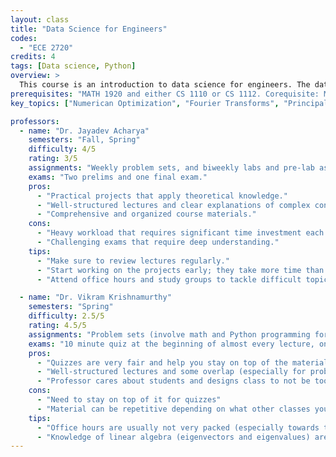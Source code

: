 ```yaml
---
layout: class
title: "Data Science for Engineers"
codes:
  - "ECE 2720"
credits: 4
tags: [Data science, Python]
overview: >
  This course is an introduction to data science for engineers. The data science workflow: acquisition and cleansing, exploration and modeling, prediction and decision making, visualization and presentation. Tools for data science including numerical optimization, the Discrete Fourier Transform, Principal Component Analysis, and probability with a focus on statistical inference and correlation methods. Techniques for different steps in the workflow including outlier detection, filtering, regression, classification, and techniques for avoiding overfitting. Methods for combining domain-agnostic data analysis tools with the types of domain-specific knowledge that are common in engineering. Ethical considerations. Optional topics include classification via neural networks, outlier detection, and Markov chains. Programming projects are in Python.
prerequisites: "MATH 1920 and either CS 1110 or CS 1112. Corequisite: MATH 2940"
key_topics: ["Numerican Optimization", "Fourier Transforms", "Principal Component Analysis", "Image Processing", "Probability", "Markov Chains"]

professors:
  - name: "Dr. Jayadev Acharya"
    semesters: "Fall, Spring"
    difficulty: 4/5
    rating: 3/5
    assignments: "Weekly problem sets, and biweekly labs and pre-lab assignments."
    exams: "Two prelims and one final exam."
    pros:
      - "Practical projects that apply theoretical knowledge."
      - "Well-structured lectures and clear explanations of complex concepts."
      - "Comprehensive and organized course materials."
    cons:
      - "Heavy workload that requires significant time investment each week."
      - "Challenging exams that require deep understanding."
    tips:
      - "Make sure to review lectures regularly."
      - "Start working on the projects early; they take more time than expected."
      - "Attend office hours and study groups to tackle difficult topics."

  - name: "Dr. Vikram Krishnamurthy"
    semesters: "Spring"
    difficulty: 2.5/5
    rating: 4.5/5
    assignments: "Problem sets (involve math and Python programming for simulating)"
    exams: "10 minute quiz at the beginning of almost every lecture, one take-home final"
    pros:
      - "Quizzes are very fair and help you stay on top of the material"
      - "Well-structured lectures and some overlap (especially for probability and random variable section) with classes like CS2800 and ECE 3100"
      - "Professor cares about students and designs class to not be too stressful"
    cons:
      - "Need to stay on top of it for quizzes"
      - "Material can be repetitive depending on what other classes you have taken"
    tips:
      - "Office hours are usually not very packed (especially towards the start of an assignment's release date), so take advantage of them"
      - "Knowledge of linear algebra (eigenvectors and eigenvalues) are helpful for understanding the material, but professor will re-teach it from first principles during lecture"
---
```

